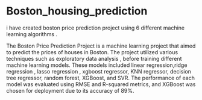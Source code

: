 # Boston_housing_prediction
 i have created boston price prediction project using 6 different machine learning algorithms .
 
The Boston Price Prediction Project is a machine learning project that aimed to predict the prices of houses in Boston.
The project utilized various techniques such as exploratory data analysis , before training  different machine learning models.
These models included linear regression,ridge regression , lasso regression , xgboost regressor, KNN regressor, decision tree regressor, random forest, XGBoost, and SVR.
The performance of each model was evaluated using RMSE and R-squared metrics, and XGBoost was chosen for deployment due to its accuracy of 89%.
